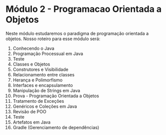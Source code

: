 # Módulo 2 - Programacao Orientada a Objetos

Neste módulo estudaremos o paradigma de programação orientada a objetos. Nosso roteiro para esse módulo será:

1. Conhecendo o Java
2. Programação Processual em Java
3. Teste
4. Classes e Objetos
5. Construtores e Visibilidade
6. Relacionamento entre classes
7. Herança e Polimorfismo
8. Interfaces e encapsulamento
9. Manipulação de Strings em Java
10. Prova - Programação Orientada a Objetos
11. Tratamento de Exceções
12. Genéricos e Coleções em Java
13. Revisão de POO
14. Teste
15. Artefatos em Java
16. Gradle (Gerenciamento de dependências)